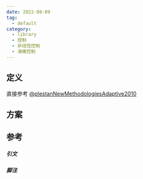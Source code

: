 ```yaml
---
date: 2022-08-09
tag:
  - default
category:
  - library
  - 控制
  - 非线性控制
  - 滑模控制
---
```



## 定义

直接参考
[@plestanNewMethodologiesAdaptive2010](./../../../paper/@plestanNewMethodologiesAdaptive2010.md)

## 方案

## 参考

##### 引文
##### 脚注
